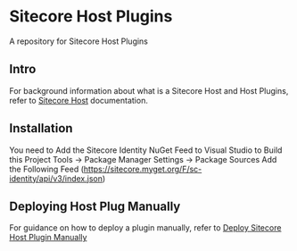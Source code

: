 # Sitecore Host Plugins
A repository for Sitecore Host Plugins

## Intro
For background information about what is a Sitecore Host and Host Plugins, refer to [Sitecore Host](https://doc.sitecore.com/developers/93/sitecore-experience-manager/en/sitecore-host.html)  documentation.

## Installation
You need to Add the Sitecore Identity NuGet Feed to Visual Studio to Build this Project
Tools -> Package Manager Settings -> Package Sources
Add the Following Feed
(https://sitecore.myget.org/F/sc-identity/api/v3/index.json)

## Deploying Host Plug Manually
For guidance on how to deploy a plugin manually, refer to [Deploy Sitecore Host Plugin Manually](https://doc.sitecore.com/developers/93/sitecore-experience-manager/en/add-a-runtime-plugin-manually.html)

